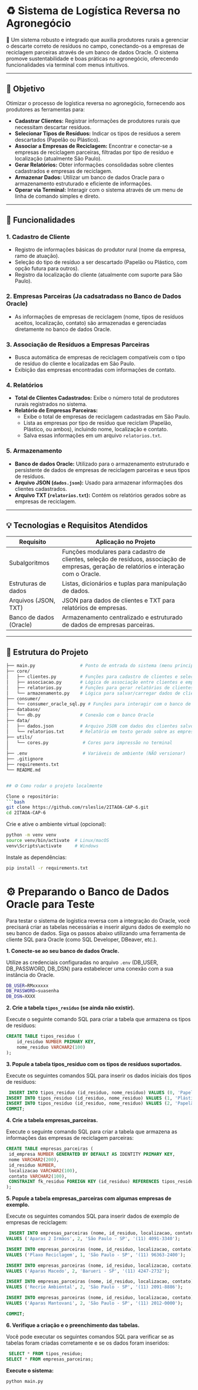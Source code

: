 # ♻️ Sistema de Logística Reversa no Agronegócio

🚜 Um sistema robusto e integrado que auxilia produtores rurais a gerenciar o descarte correto de resíduos no campo, conectando-os a empresas de reciclagem parceiras através de um banco de dados Oracle. O sistema promove sustentabilidade e boas práticas no agronegócio, oferecendo funcionalidades via terminal com menus intuitivos.

---

## 🌱 Objetivo

Otimizar o processo de logística reversa no agronegócio, fornecendo aos produtores as ferramentas para:

- **Cadastrar Clientes:** Registrar informações de produtores rurais que necessitam descartar resíduos.
- **Selecionar Tipos de Resíduos:** Indicar os tipos de resíduos a serem descartados (Papelão ou Plástico).
- **Associar a Empresas de Reciclagem:** Encontrar e conectar-se a empresas de reciclagem parceiras, filtradas por tipo de resíduo e localização (atualmente São Paulo).
- **Gerar Relatórios:** Obter informações consolidadas sobre clientes cadastrados e empresas de reciclagem.
- **Armazenar Dados:** Utilizar um banco de dados Oracle para o armazenamento estruturado e eficiente de informações.
- **Operar via Terminal:** Interagir com o sistema através de um menu de linha de comando simples e direto.

---

## 🧠 Funcionalidades

### 1. Cadastro de Cliente
- Registro de informações básicas do produtor rural (nome da empresa, ramo de atuação).
- Seleção do tipo de resíduo a ser descartado (Papelão ou Plástico, com opção futura para outros).
- Registro da localização do cliente (atualmente com suporte para São Paulo).

### 2. Empresas Parceiras (Ja cadsatradass no Banco de Dados Oracle)
- As informações de empresas de reciclagem (nome, tipos de resíduos aceitos, localização, contato) são armazenadas e gerenciadas diretamente no banco de dados Oracle.

### 3. Associação de Resíduos a Empresas Parceiras
- Busca automática de empresas de reciclagem compatíveis com o tipo de resíduo do cliente e localizadas em São Paulo.
- Exibição das empresas encontradas com informações de contato.

### 4. Relatórios
- **Total de Clientes Cadastrados:** Exibe o número total de produtores rurais registrados no sistema.
- **Relatório de Empresas Parceiras:**
    - Exibe o total de empresas de reciclagem cadastradas em São Paulo.
    - Lista as empresas por tipo de resíduo que reciclam (Papelão, Plástico, ou ambos), incluindo nome, localização e contato.
    - Salva essas informações em um arquivo `relatorios.txt`.

### 5. Armazenamento
- **Banco de dados Oracle:** Utilizado para o armazenamento estruturado e persistente de dados de empresas de reciclagem parceiras e seus tipos de resíduos.
- **Arquivo JSON (`dados.json`):** Usado para armazenar informações dos clientes cadastrados.
- **Arquivo TXT (`relatorios.txt`):** Contém os relatórios gerados sobre as empresas de reciclagem.

---

## 💡 Tecnologias e Requisitos Atendidos

| Requisito              | Aplicação no Projeto                                                                 |
|------------------------|--------------------------------------------------------------------------------------|
| Subalgoritmos          | Funções modulares para cadastro de clientes, seleção de resíduos, associação de empresas, geração de relatórios e interação com o Oracle. |
| Estruturas de dados    | Listas, dicionários e tuplas para manipulação de dados.                               |
| Arquivos (JSON, TXT)   | JSON para dados de clientes e TXT para relatórios de empresas.                      |
| Banco de dados (Oracle)| Armazenamento centralizado e estruturado de dados de empresas parceiras. |

---

## 📁 Estrutura do Projeto

```bash
├── main.py                 # Ponto de entrada do sistema (menu principal)
├── core/
│   ├── clientes.py         # Funções para cadastro de clientes e seleção de resíduos
│   ├── associacao.py       # Lógica de associação entre clientes e empresas de reciclagem
│   ├── relatorios.py       # Funções para gerar relatórios de clientes e empresas
│   └── armazenamento.py    # Lógica para salvar/carregar dados de clientes em JSON
├── consumer/
│   └── consumer_oracle_sql.py # Funções para interagir com o banco de dados Oracle (consultas)
├── database/
│   └── db.py               # Conexão com o banco Oracle
├── data/
│   ├── dados.json          # Arquivo JSON com dados dos clientes salvos
│   └── relatorios.txt      # Relatório em texto gerado sobre as empresas
├── utils/
│   └── cores.py             # Cores para impressão no terminal
│
├── .env                     # Variáveis de ambiente (NÃO versionar)
├── .gitignore
├── requirements.txt
└── README.md


## ⚙️ Como rodar o projeto localmente

Clone o repositório:
```bash
git clone https://github.com/rsleslie/2ITAOA-CAP-6.git
cd 2ITAOA-CAP-6
```
Crie e ative o ambiente virtual (opcional):
```bash
python -m venv venv
source venv/bin/activate  # Linux/macOS
venv\Scripts\activate     # Windows
```
Instale as dependências:
```bash
pip install -r requirements.txt
```
# ⚙️ Preparando o Banco de Dados Oracle para Teste

Para testar o sistema de logística reversa com a integração do Oracle, você precisará criar as tabelas necessárias e inserir alguns dados de exemplo no seu banco de dados. Siga os passos abaixo utilizando uma ferramenta de cliente SQL para Oracle (como SQL Developer, DBeaver, etc.).

**1. Conecte-se ao seu banco de dados Oracle.**

   Utilize as credenciais configuradas no arquivo `.env` (DB_USER, DB_PASSWORD, DB_DSN) para estabelecer uma conexão com a sua instância do Oracle.
   ```bash
DB_USER=RMxxxxxx
DB_PASSWORD=suasenha
DB_DSN=XXXX
```

**2. Crie a tabela `tipos_residuo` (se ainda não existir).**

   Execute o seguinte comando SQL para criar a tabela que armazena os tipos de resíduos:

   ```sql
   CREATE TABLE tipos_residuo (
       id_residuo NUMBER PRIMARY KEY,
       nome_residuo VARCHAR2(100)
   );

```
**3. Popule a tabela tipos_residuo com os tipos de resíduos suportados.**

   Execute os seguintes comandos SQL para inserir os dados iniciais dos tipos de resíduos:

   ```sql
    INSERT INTO tipos_residuo (id_residuo, nome_residuo) VALUES (0, 'Papelão');
INSERT INTO tipos_residuo (id_residuo, nome_residuo) VALUES (1, 'Plástico');
INSERT INTO tipos_residuo (id_residuo, nome_residuo) VALUES (2, 'Papelão/Plástico');
COMMIT;

```

**4. Crie a tabela empresas_parceiras.**

   Execute o seguinte comando SQL para criar a tabela que armazena as informações das empresas de reciclagem parceiras:

   ```sql
   CREATE TABLE empresas_parceiras (
    id_empresa NUMBER GENERATED BY DEFAULT AS IDENTITY PRIMARY KEY,
    nome VARCHAR2(200),
    id_residuo NUMBER,
    localizacao VARCHAR2(100),
    contato VARCHAR2(100),
    CONSTRAINT fk_residuo FOREIGN KEY (id_residuo) REFERENCES tipos_residuo(id_residuo)
);


```
**5. Popule a tabela empresas_parceiras com algumas empresas de exemplo.**

   Execute os seguintes comandos SQL para inserir dados de exemplo de empresas de reciclagem:

   ```sql
    INSERT INTO empresas_parceiras (nome, id_residuo, localizacao, contato)
VALUES ('Aparas 2 Irmãos', 2, 'São Paulo - SP', '(11) 4091-3340');

INSERT INTO empresas_parceiras (nome, id_residuo, localizacao, contato)
VALUES ('Plaxo Reciclagem', 1, 'São Paulo - SP', '(11) 96363-2400');

INSERT INTO empresas_parceiras (nome, id_residuo, localizacao, contato)
VALUES ('Aparas Macedo', 2, 'Barueri - SP', '(11) 4247-2732');

INSERT INTO empresas_parceiras (nome, id_residuo, localizacao, contato)
VALUES ('Recrie Ambiental', 2, 'São Paulo - SP', '(11) 2091-8886');

INSERT INTO empresas_parceiras (nome, id_residuo, localizacao, contato)
VALUES ('Aparas Mantovani', 2, 'São Paulo - SP', '(11) 2012-0000');

COMMIT;

```

**6. Verifique a criação e o preenchimento das tabelas.**

   Você pode executar os seguintes comandos SQL para verificar se as tabelas foram criadas corretamente e se os dados foram inseridos:

   ```sql
    SELECT * FROM tipos_residuo;
SELECT * FROM empresas_parceiras;

```

**Execute o sistema:**

   ```bash
python main.py
```


